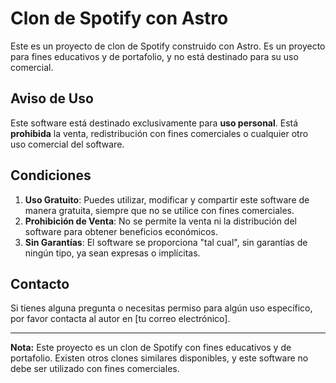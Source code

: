 # Clon de Spotify con Astro

Este es un proyecto de clon de Spotify construido con Astro. Es un proyecto para fines educativos y de portafolio, y no está destinado para su uso comercial.

## Aviso de Uso

Este software está destinado exclusivamente para **uso personal**. Está **prohibida** la venta, redistribución con fines comerciales o cualquier otro uso comercial del software.

## Condiciones

1. **Uso Gratuito**: Puedes utilizar, modificar y compartir este software de manera gratuita, siempre que no se utilice con fines comerciales.
2. **Prohibición de Venta**: No se permite la venta ni la distribución del software para obtener beneficios económicos.
3. **Sin Garantías**: El software se proporciona "tal cual", sin garantías de ningún tipo, ya sean expresas o implícitas.

## Contacto

Si tienes alguna pregunta o necesitas permiso para algún uso específico, por favor contacta al autor en [tu correo electrónico].

---

**Nota:** Este proyecto es un clon de Spotify con fines educativos y de portafolio. Existen otros clones similares disponibles, y este software no debe ser utilizado con fines comerciales.
